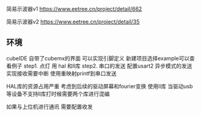 简易示波器v1
https://www.eetree.cn/project/detail/662

简易示波器v2
https://www.eetree.cn/project/detail/35


## 环境
cubeIDE 自带了cubemx的界面 可以实现引脚定义
新建项目选择example可以查看例子
step1. 点灯 用 hal 和ll库
step2. 串口的发送 配置usart2 异步模式的发送 实现接收需要中断
使用重映射printf到串口发送

HAL库的资源占用严重 考虑到后续的驱动屏幕和fourier变换
使用ll库 当驱动usb等设备不支持ll库打时候需要两个库进行混编


如果与上位机进行通讯 需要配置收发

